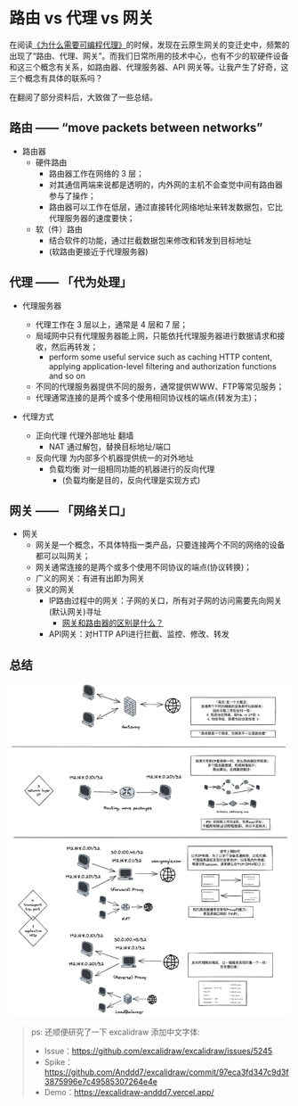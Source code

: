 # 路由 vs 代理 vs 网关

在阅读[《为什么需要可编程代理》](https://mp.weixin.qq.com/s/B0LVmFvI7kFtjFEM0FG_zw)的时候，发现在云原生网关的变迁史中，频繁的出现了“路由、代理、网关”。而我们日常所用的技术中心，也有不少的软硬件设备和这三个概念有关系，如路由器、代理服务器、API 网关等。让我产生了好奇，这三个概念有具体的联系吗？

在翻阅了部分资料后，大致做了一些总结。

## 路由 —— “move packets between networks”

- 路由器
  - 硬件路由
    - 路由器工作在网络的 3 层；
    - 对其通信两端来说都是透明的，内外网的主机不会查觉中间有路由器参与了操作；
    - 路由器可以工作在低层，通过直接转化网络地址来转发数据包，它比代理服务器的速度要快；
  - 软（件）路由
    - 结合软件的功能，通过拦截数据包来修改和转发到目标地址
    - (软路由更接近于代理服务器)

## 代理 —— 「代为处理」

- 代理服务器
  - 代理工作在 3 层以上，通常是 4 层和 7 层；
  - 局域网中只有代理服务器能上网，只能依托代理服务器进行数据请求和接收，然后再转发；
    - perform some useful service such as caching HTTP content, applying application-level filtering and authorization functions and so on
  - 不同的代理服务器提供不同的服务，通常提供WWW、FTP等常见服务；
  - 代理通常连接的是两个或多个使用相同协议栈的端点(转发为主)；
  
- 代理方式
  - 正向代理 代理外部地址 翻墙
    - NAT 通过解包，替换目标地址/端口
  - 反向代理 为内部多个机器提供统一的对外地址
    - 负载均衡 对一组相同功能的机器进行的反向代理
      - (负载均衡是目的，反向代理是实现方式)

## 网关 —— 「网络关口」

- 网关
  - 网关是一个概念，不具体特指一类产品，只要连接两个不同的网络的设备都可以叫网关；
  - 网关通常连接的是两个或多个使用不同协议的端点(协议转换)；
  - 广义的网关：有进有出即为网关
  - 狭义的网关
    - IP路由过程中的网关：子网的关口，所有对子网的访问需要先向网关(默认网关)寻址
      - [网关和路由器的区别是什么？](https://www.zhihu.com/question/21787311)
    - API网关：对HTTP API进行拦截、监控、修改、转发

## 总结

<p align="center">
  <img src="/assets/luyou-vs-daili-vs-wangguan/2022-05-25-10-21-15.png" alt="Route vs Proxy vs Gateway" />
</p>

> ps: 还顺便研究了一下 excalidraw 添加中文字体:
>
> - Issue：<https://github.com/excalidraw/excalidraw/issues/5245>
> - Spike：<https://github.com/Anddd7/excalidraw/commit/97eca3fd347c9d3f3875996e7c49585307264e4e>
> - Demo：<https://excalidraw-anddd7.vercel.app/>
